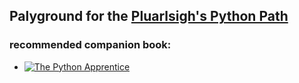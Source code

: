 ## Palyground for the [Pluarlsigh's Python Path](https://app.pluralsight.com/paths/skill/python)


### recommended companion book:
* [![The Python Apprentice](https://images-na.ssl-images-amazon.com/images/I/414NoEQ8MZL._SX404_BO1,204,203,200_.jpg)](https://www.amazon.com/Python-Apprentice-Robert-Smallshire/dp/1788293185/ref=sr_1_1?ie=UTF8&qid=1518232550&sr=8-1&keywords=python+apprentice)
